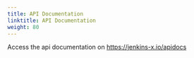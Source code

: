 ```yaml
---
title: API Documentation
linktitle: API Documentation
weight: 80
---
```


Access the api documentation on https://jenkins-x.io/apidocs